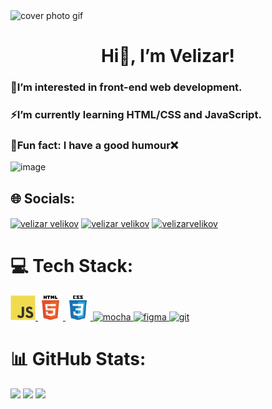 <img alt="cover photo gif" src="https://user-images.githubusercontent.com/74038190/213910845-af37a709-8995-40d6-be59-724526e3c3d7.gif">
<h1 align="center">Hi👋, I’m Velizar!</h1>
<h3>🔭I’m interested in front-end web development.</h3>
<h3>⚡I’m currently learning HTML/CSS and JavaScript.</h3>
<h3>👻Fun fact: I have a good humour❌</h3>
<img alt="image" src="https://user-images.githubusercontent.com/74038190/240885348-491e3e44-11a0-487a-b07b-717f677bbe4a.gif">

## 🌐 Socials:
<a href="https://www.linkedin.com/in/velizar-velikov-3b8389202" target="blank"><img align="center" src="https://raw.githubusercontent.com/rahuldkjain/github-profile-readme-generator/master/src/images/icons/Social/linked-in-alt.svg" alt="velizar velikov" height="30" width="40" /></a>
<a href="https://www.facebook.com/velizar.velikov.9/?viewas=100000686899395&show_switched_toast=0&show_invite_to_follow=0&show_switched_tooltip=0&show_podcast_settings=0&show_community_review_changes=0&show_community_rollback=0&show_follower_visibility_disclosure=0%5C" target="blank"><img align="center" src="https://raw.githubusercontent.com/rahuldkjain/github-profile-readme-generator/master/src/images/icons/Social/facebook.svg" alt="velizar velikov" height="30" width="40" /></a>
<a href="https://www.instagram.com/velizarvelikov/?hl=bg" target="blank"><img align="center" src="https://raw.githubusercontent.com/rahuldkjain/github-profile-readme-generator/master/src/images/icons/Social/instagram.svg" alt="velizarvelikov" height="30" width="40" /></a>

# 💻 Tech Stack:
<p align="left"> <a href="https://developer.mozilla.org/en-US/docs/Web/JavaScript" target="_blank" rel="noreferrer"> <img src="https://raw.githubusercontent.com/devicons/devicon/master/icons/javascript/javascript-original.svg" alt="javascript" width="40" height="40"/> </a> <a href="https://www.w3.org/html/" target="_blank" rel="noreferrer"> <img src="https://raw.githubusercontent.com/devicons/devicon/master/icons/html5/html5-original-wordmark.svg" alt="html5" width="40" height="40"/> </a>  <a href="https://www.w3schools.com/css/" target="_blank" rel="noreferrer"> <img src="https://raw.githubusercontent.com/devicons/devicon/master/icons/css3/css3-original-wordmark.svg" alt="css3" width="40" height="40"/> </a> <a href="https://mochajs.org" target="_blank" rel="noreferrer"> <img src="https://www.vectorlogo.zone/logos/mochajs/mochajs-icon.svg" alt="mocha" width="40" height="40"/> </a> <a href="https://www.figma.com/" target="_blank" rel="noreferrer"> <img src="https://www.vectorlogo.zone/logos/figma/figma-icon.svg" alt="figma" width="40" height="40"/> </a> <a href="https://git-scm.com/" target="_blank" rel="noreferrer"> <img src="https://www.vectorlogo.zone/logos/git-scm/git-scm-icon.svg" alt="git" width="40" height="40"/> </a> </p>

# 📊 GitHub Stats:
![](https://github-readme-streak-stats.herokuapp.com/?user=velizar-velikov&theme=dark&hide_border=false)
![](https://github-readme-stats.vercel.app/api?username=velizar-velikov&theme=dark&hide_border=false&include_all_commits=false&count_private=false)
![](https://github-readme-stats.vercel.app/api/top-langs/?username=velizar-velikov&theme=dark&hide_border=false&include_all_commits=false&count_private=false&layout=compact)

